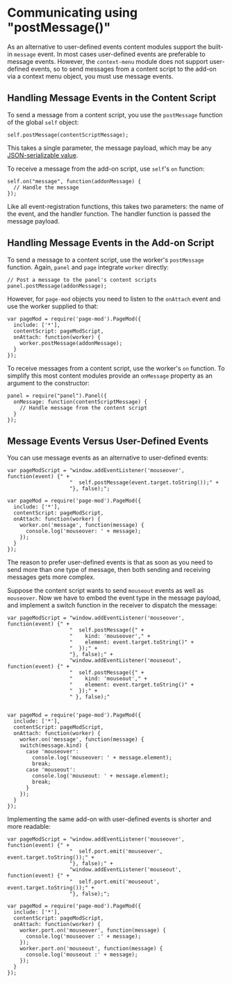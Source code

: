 <!-- This Source Code Form is subject to the terms of the Mozilla Public
   - License, v. 2.0. If a copy of the MPL was not distributed with this
   - file, You can obtain one at http://mozilla.org/MPL/2.0/. -->

# Communicating using "postMessage()" #

As an alternative to user-defined events content modules support the built-in
`message` event. In most cases user-defined events are preferable to message
events. However, the `context-menu` module does not support user-defined
events, so to send messages from a content script to the add-on via a context
menu object, you must use message events.

## Handling Message Events in the Content Script ##

To send a message from a content script, you use the `postMessage` function of
the global `self` object:

    self.postMessage(contentScriptMessage);

This takes a single parameter, the message payload, which may be any
<a href = "dev-guide/tutorials/content-scripts/using-port.html#json_serializable">JSON-serializable value</a>.

To receive a message from the add-on script, use `self`'s `on` function:

    self.on("message", function(addonMessage) {
      // Handle the message
    });

Like all event-registration functions, this takes two parameters: the name
of the event, and the handler function. The handler function is passed the
message payload.

## Handling Message Events in the Add-on Script ##

To send a message to a content script, use the worker's `postMessage`
function. Again, `panel` and `page` integrate `worker` directly:

    // Post a message to the panel's content scripts
    panel.postMessage(addonMessage);

However, for `page-mod` objects you need to listen to the `onAttach` event
and use the worker supplied to that:

    var pageMod = require('page-mod').PageMod({
      include: ['*'],
      contentScript: pageModScript,
      onAttach: function(worker) {
        worker.postMessage(addonMessage);
      }
    });

To receive messages from a content script, use the worker's `on` function.
To simplify this most content modules provide an `onMessage` property as an
argument to the constructor:

    panel = require("panel").Panel({
      onMessage: function(contentScriptMessage) {
        // Handle message from the content script
      }
    });

## Message Events Versus User-Defined Events ##

You can use message events as an alternative to user-defined events:

    var pageModScript = "window.addEventListener('mouseover', function(event) {" +
                        "  self.postMessage(event.target.toString());" +
                        "}, false);";

    var pageMod = require('page-mod').PageMod({
      include: ['*'],
      contentScript: pageModScript,
      onAttach: function(worker) {
        worker.on('message', function(message) {
          console.log('mouseover: ' + message);
        });
      }
    });

The reason to prefer user-defined events is that as soon as you need to send
more than one type of message, then both sending and receiving messages gets
more complex.

Suppose the content script wants to send `mouseout` events as well as
`mouseover`. Now we have to embed the event type in the message payload, and
implement a switch function in the receiver to dispatch the message:

    var pageModScript = "window.addEventListener('mouseover', function(event) {" +
                        "  self.postMessage({" +
                        "    kind: 'mouseover'," +
                        "    element: event.target.toString()" +
                        "  });" +
                        "}, false);" +
                        "window.addEventListener('mouseout', function(event) {" +
                        "  self.postMessage({" +
                        "    kind: 'mouseout'," +
                        "    element: event.target.toString()" +
                        "  });" +
                        " }, false);"


    var pageMod = require('page-mod').PageMod({
      include: ['*'],
      contentScript: pageModScript,
      onAttach: function(worker) {
        worker.on('message', function(message) {
        switch(message.kind) {
          case 'mouseover':
            console.log('mouseover: ' + message.element);
            break;
          case 'mouseout':
            console.log('mouseout: ' + message.element);
            break;
          }
        });
      }
    });

Implementing the same add-on with user-defined events is shorter and more
readable:

    var pageModScript = "window.addEventListener('mouseover', function(event) {" +
                        "  self.port.emit('mouseover', event.target.toString());" +
                        "}, false);" +
                        "window.addEventListener('mouseout', function(event) {" +
                        "  self.port.emit('mouseout', event.target.toString());" +
                        "}, false);";

    var pageMod = require('page-mod').PageMod({
      include: ['*'],
      contentScript: pageModScript,
      onAttach: function(worker) {
        worker.port.on('mouseover', function(message) {
          console.log('mouseover :' + message);
        });
        worker.port.on('mouseout', function(message) {
          console.log('mouseout :' + message);
        });
      }
    });
